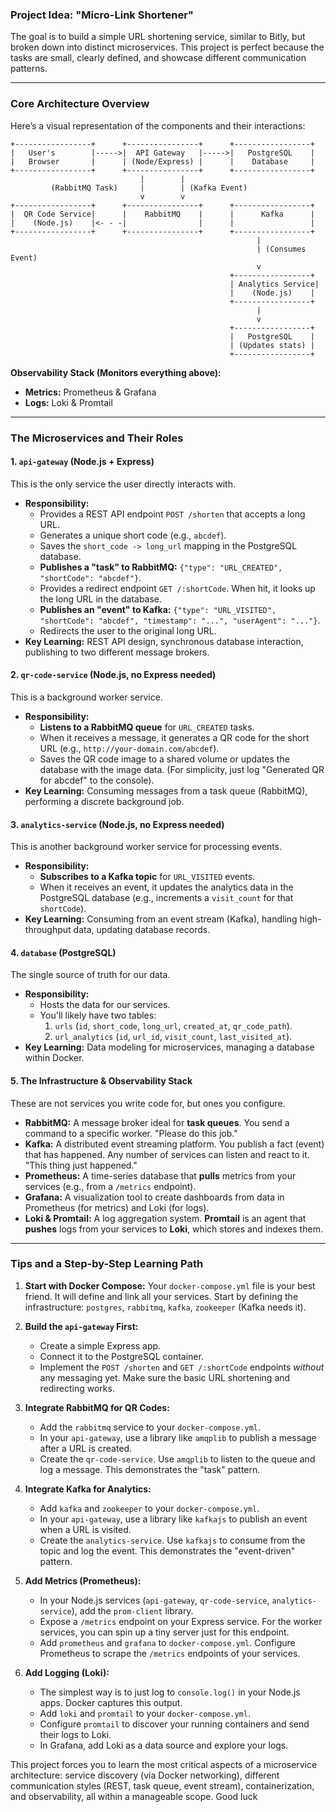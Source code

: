### Project Idea: "Micro-Link Shortener"

The goal is to build a simple URL shortening service, similar to Bitly, but broken down into distinct microservices. This project is perfect because the tasks are small, clearly defined, and showcase different communication patterns.

---

### Core Architecture Overview

Here’s a visual representation of the components and their interactions:

```text
+-----------------+      +----------------+      +-----------------+
|   User's        |----->|  API Gateway   |----->|   PostgreSQL    |
|   Browser       |      | (Node/Express) |      |    Database     |
+-----------------+      +----------------+      +-----------------+
                             |        |
         (RabbitMQ Task)     |        | (Kafka Event)
                             v        v
+-----------------+      +----------------+      +-----------------+
|  QR Code Service|      |    RabbitMQ    |      |      Kafka      |
|    (Node.js)    |<- - -|                |      |                 |
+-----------------+      +----------------+      +-----------------+
                                                       |
                                                       | (Consumes Event)
                                                       v
                                                 +-----------------+
                                                 | Analytics Service|
                                                 |    (Node.js)    |
                                                 +-----------------+
                                                       |
                                                       v
                                                 +-----------------+
                                                 |   PostgreSQL    |
                                                 | (Updates stats) |
                                                 +-----------------+
```

**Observability Stack (Monitors everything above):**
*   **Metrics:** Prometheus & Grafana
*   **Logs:** Loki & Promtail

---

### The Microservices and Their Roles

#### 1. `api-gateway` (Node.js + Express)
This is the only service the user directly interacts with.
*   **Responsibility:**
    *   Provides a REST API endpoint `POST /shorten` that accepts a long URL.
    *   Generates a unique short code (e.g., `abcdef`).
    *   Saves the `short_code -> long_url` mapping in the PostgreSQL database.
    *   **Publishes a "task" to RabbitMQ:** `{"type": "URL_CREATED", "shortCode": "abcdef"}`.
    *   Provides a redirect endpoint `GET /:shortCode`. When hit, it looks up the long URL in the database.
    *   **Publishes an "event" to Kafka:** `{"type": "URL_VISITED", "shortCode": "abcdef", "timestamp": "...", "userAgent": "..."}`.
    *   Redirects the user to the original long URL.
*   **Key Learning:** REST API design, synchronous database interaction, publishing to two different message brokers.

#### 2. `qr-code-service` (Node.js, no Express needed)
This is a background worker service.
*   **Responsibility:**
    *   **Listens to a RabbitMQ queue** for `URL_CREATED` tasks.
    *   When it receives a message, it generates a QR code for the short URL (e.g., `http://your-domain.com/abcdef`).
    *   Saves the QR code image to a shared volume or updates the database with the image data. (For simplicity, just log "Generated QR for abcdef" to the console).
*   **Key Learning:** Consuming messages from a task queue (RabbitMQ), performing a discrete background job.

#### 3. `analytics-service` (Node.js, no Express needed)
This is another background worker service for processing events.
*   **Responsibility:**
    *   **Subscribes to a Kafka topic** for `URL_VISITED` events.
    *   When it receives an event, it updates the analytics data in the PostgreSQL database (e.g., increments a `visit_count` for that `shortCode`).
*   **Key Learning:** Consuming from an event stream (Kafka), handling high-throughput data, updating database records.

#### 4. `database` (PostgreSQL)
The single source of truth for our data.
*   **Responsibility:**
    *   Hosts the data for our services.
    *   You'll likely have two tables:
        1.  `urls` (`id`, `short_code`, `long_url`, `created_at`, `qr_code_path`).
        2.  `url_analytics` (`id`, `url_id`, `visit_count`, `last_visited_at`).
*   **Key Learning:** Data modeling for microservices, managing a database within Docker.

#### 5. The Infrastructure & Observability Stack
These are not services you write code for, but ones you configure.
*   **RabbitMQ:** A message broker ideal for **task queues**. You send a command to a specific worker. "Please do this job."
*   **Kafka:** A distributed event streaming platform. You publish a fact (event) that has happened. Any number of services can listen and react to it. "This thing just happened."
*   **Prometheus:** A time-series database that **pulls** metrics from your services (e.g., from a `/metrics` endpoint).
*   **Grafana:** A visualization tool to create dashboards from data in Prometheus (for metrics) and Loki (for logs).
*   **Loki & Promtail:** A log aggregation system. **Promtail** is an agent that **pushes** logs from your services to **Loki**, which stores and indexes them.

---

### Tips and a Step-by-Step Learning Path

1.  **Start with Docker Compose:** Your `docker-compose.yml` file is your best friend. It will define and link all your services. Start by defining the infrastructure: `postgres`, `rabbitmq`, `kafka`, `zookeeper` (Kafka needs it).

2.  **Build the `api-gateway` First:**
    *   Create a simple Express app.
    *   Connect it to the PostgreSQL container.
    *   Implement the `POST /shorten` and `GET /:shortCode` endpoints *without* any messaging yet. Make sure the basic URL shortening and redirecting works.

3.  **Integrate RabbitMQ for QR Codes:**
    *   Add the `rabbitmq` service to your `docker-compose.yml`.
    *   In your `api-gateway`, use a library like `amqplib` to publish a message after a URL is created.
    *   Create the `qr-code-service`. Use `amqplib` to listen to the queue and log a message. This demonstrates the "task" pattern.

4.  **Integrate Kafka for Analytics:**
    *   Add `kafka` and `zookeeper` to your `docker-compose.yml`.
    *   In your `api-gateway`, use a library like `kafkajs` to publish an event when a URL is visited.
    *   Create the `analytics-service`. Use `kafkajs` to consume from the topic and log the event. This demonstrates the "event-driven" pattern.

5.  **Add Metrics (Prometheus):**
    *   In your Node.js services (`api-gateway`, `qr-code-service`, `analytics-service`), add the `prom-client` library.
    *   Expose a `/metrics` endpoint on your Express service. For the worker services, you can spin up a tiny server just for this endpoint.
    *   Add `prometheus` and `grafana` to `docker-compose.yml`. Configure Prometheus to scrape the `/metrics` endpoints of your services.

6.  **Add Logging (Loki):**
    *   The simplest way is to just log to `console.log()` in your Node.js apps. Docker captures this output.
    *   Add `loki` and `promtail` to your `docker-compose.yml`.
    *   Configure `promtail` to discover your running containers and send their logs to Loki.
    *   In Grafana, add Loki as a data source and explore your logs.

This project forces you to learn the most critical aspects of a microservice architecture: service discovery (via Docker networking), different communication styles (REST, task queue, event stream), containerization, and observability, all within a manageable scope. Good luck
